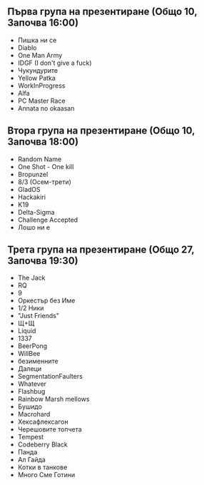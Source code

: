 ## Първа група на презентиране (Общо 10, Започва 16:00)

* Пишка ни се
* Diablo
* One Man Army
* IDGF (I don't give a fuck)
* Чукундурите
* Yellow Patka
* WorkInProgress
* Alfa
* PC Master Race
* Annata no okaasan

## Втора група на презентиране (Общо 10, Започва 18:00)

* Random Name
* One Shot - One kill
* Bropunzel
* 8/3 (Осем-трети)
* GladOS
* Hackakiri
* K19
* Delta-Sigma
* Challenge Accepted
* Лошо ни е

## Трета група на презентиране (Общо 27, Започва 19:30)

* The Jack
* RQ
* 9
* Оркестър без Име
* 1/2 Ники
* "Just Friends"
* Щ+Щ
* Liquid
* 1337
* BeerPong
* WillBee
* безименните
* Далеци
* SegmentationFaulters
* Whatever
* Flashbug
* Rainbow Marsh mellows
* Бушидо
* Macrohard
* Хексафлексагон
* Черешовите топчета
* Tempest
* Codeberry Black
* Панда
* Ал Гайда
* Котки в танкове
* Много Сме Готини
